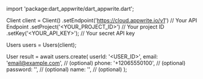 import 'package:dart_appwrite/dart_appwrite.dart';

Client client = Client()
    .setEndpoint('https://cloud.appwrite.io/v1') // Your API Endpoint
    .setProject('<YOUR_PROJECT_ID>') // Your project ID
    .setKey('<YOUR_API_KEY>'); // Your secret API key

Users users = Users(client);

User result = await users.create(
    userId: '<USER_ID>',
    email: 'email@example.com', // (optional)
    phone: '+12065550100', // (optional)
    password: '', // (optional)
    name: '<NAME>', // (optional)
);
